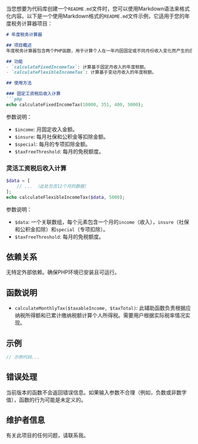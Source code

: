 当您想要为代码库创建一个`README.md`文件时，您可以使用Markdown语法来格式化内容。以下是一个使用Markdown格式的`README.md`文件示例，它适用于您的年度税务计算器项目：

```markdown
# 年度税务计算器

## 项目概述
年度税务计算器包含两个PHP函数，用于计算个人在一年内因固定或不同月份收入变化而产生的应纳税额。这些工具旨在帮助用户快速估算税务负担，并进行财务规划。

## 功能
- `calculateFixedIncomeTax`: 计算基于固定月收入的年度税额。
- `calculateFlexibleIncomeTax`: 计算基于变动月收入的年度税额。

## 使用方法

### 固定工资税后收入计算
```php
echo calculateFixedIncomeTax(10000, 351, 400, 5000);
```
参数说明：
- `$income`: 月固定收入金额。
- `$insure`: 每月社保和公积金等扣除金额。
- `$special`: 每月的专项扣除金额。
- `$taxFreeThreshold`: 每月的免税额度。

### 灵活工资税后收入计算
```php
$data = [
    // ... （此处包含12个月的数据）
];
echo calculateFlexibleIncomeTax($data, 5000);
```
参数说明：
- `$data`: 一个关联数组，每个元素包含一个月的`income`（收入），`insure`（社保和公积金扣除）和`special`（专项扣除）。
- `$taxFreeThreshold`: 每月的免税额度。

## 依赖关系
无特定外部依赖。确保PHP环境已安装且可运行。

## 函数说明
- `calculateMonthlyTax($taxableIncome, $taxTotal)`: 此辅助函数负责根据应纳税所得额和已累计缴纳税额计算个人所得税。需要用户根据实际税率情况实现。

## 示例
```php
// 示例代码...
```

## 错误处理
当前版本的函数不会返回错误信息。如果输入参数不合理（例如，负数或非数字值），函数的行为可能是未定义的。

## 维护者信息
有关此项目的任何问题，请联系我。
```
